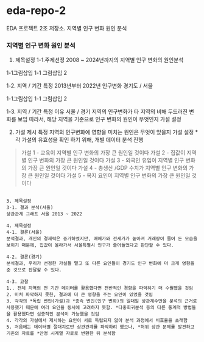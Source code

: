 # eda-repo-2
EDA 프로젝트 2조 저장소. 지역별 인구 변화 원인 분석
### 지역별 인구 변화 원인 분석

1. 제목설정
1-1.주제선정
2008 ~ 2024년까지의 지역별 인구 변화의 원인분석

1-1그림삽입
1-1 그림삽입 2

1-2. 지역 / 기간 특정
2013년부터 2022년 인구변화 경기도 /  서울

1-1그림삽입
1-1 그림삽입 2

1-3. 지역 / 기간 특정 이유
서울 / 경기 지역의 인구변화가 타 지역의 비해 두드러진 변화를 보임
따라서, 해당 지역을 기준으로 인구 변화의 원인이 무엇인지 가설 설정

2. 가설 제시
특정 지역의 인구변화에 영향을 미치는 원인은 무엇이 있을지 가설 설정
*각 가설의 유효성을 확인 하기 위해, 개별 데이터 분석 진행

>가설 1 - 교육이 지역별 인구 변화의 가장 큰 원인일 것이다
>가설 2 - 집값이 지역별 인구 변화의 가장 큰 원인일 것이다
>가설 3 - 외국인 유입이 지역별 인구 변화의 가장 큰 원인일 것이다
>가설 4 - 총생산 /GDP 수치가 지역별 인구 변화의 가장 큰 원인일 것이다
>가설 5 - 복지 요인이 지역별 인구 변화의 가장 큰 원인일 것이다

~~~~개별 가설 설명 ~~~~~~~~~~~~~~~~~~~~~~~~~~~~~~~~~~~~~~~~~

3. 제목설정
3-1. 결과 분석(서울)
상관관계 그래프 서울 2013 ~ 2022

4. 제목설정
4-1. 결론(서울)
분석결과, 개인의 경제력은 증가하였지만, 매매가와 전세가가 높아져 거래량이 줄어 든 모습을 보이기 때문에, 집값이 올라가서 서울특별시 인구가 줄어들었다고 판단할 수 있다.

4-2. 결론(경기)
분석결과, 우리가 선정한 가설들 말고 또 다른 요인들이 경기도 인구 변화에 더 크게 영향을 준 것으로 판달할 수 있다.

4-3. 고찰
1.. 전체 지역의 전 기간 데이터를 활용했다면 전반적인 경향을 파악하기 더 수월했을 것임
2. 미처 파악하지 못한, 결과에 더 큰 영향을 주는 요인이 있었을 것임
3. 각각의 *독립 변인(가설)과 *종속 변인(인구 변화)의 일대일 상관계수만을 분석의 근거로 사용했기 때문에 여러 요인을 동시에 고려하지 못함. *다중회귀분석 등의 다른 통계적 방법들을 활용했다면 심층적인 분석이 가능했을 것임
4. 각각의 가설에서 제시하는 요인이 서로 독립되지 않아 분석 과정에서 비효율을 초래함
5. 처음에는 데이터별 절대치로만 상관관계를 파악하려 했으나, *허위 상관 문제를 발견하고 기존의 자료를 *안정 시계열 자료로 변환한 뒤 분석함


